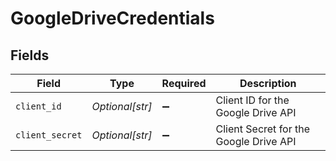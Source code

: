 # GoogleDriveCredentials


## Fields

| Field                                  | Type                                   | Required                               | Description                            |
| -------------------------------------- | -------------------------------------- | -------------------------------------- | -------------------------------------- |
| `client_id`                            | *Optional[str]*                        | :heavy_minus_sign:                     | Client ID for the Google Drive API     |
| `client_secret`                        | *Optional[str]*                        | :heavy_minus_sign:                     | Client Secret for the Google Drive API |